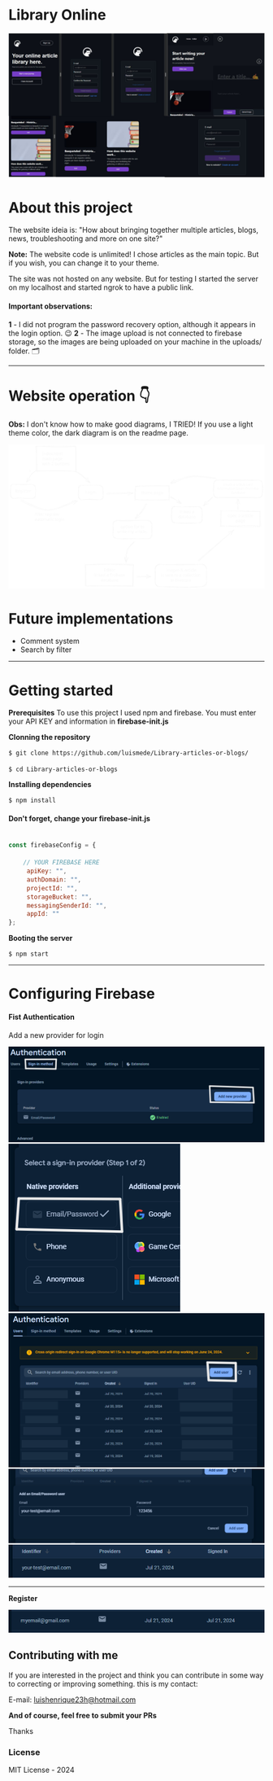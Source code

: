 # Library Online

<img src="./readme/overview-project.jpg"></img>


# About this project
The website ideia is: "How about bringing together multiple articles, blogs, news, troubleshooting and more on one site?"

**Note:** The website code is unlimited! I chose articles as the main topic. But if you wish, you can change it to your theme.

The site was not hosted on any website. But for testing I started the server on my localhost and started ngrok to have a public link.

#### Important observations:
**1** - I did not program the password recovery option, although it appears in the login option. 😉
**2** - The image upload is not connected to firebase storage, so the images are being uploaded on your machine in the uploads/ folder. 🗂️

---

# Website operation 👇
**Obs:** I don't know how to make good diagrams, I TRIED!
If you use a light theme color, the dark diagram is on the readme page.

<img src="./readme/diagram-library.svg"></img>



# Future implementations
- Comment system
- Search by filter

---
# Getting started
**Prerequisites**
To use this project I used npm and firebase.
You must enter your API KEY and information in **firebase-init.js**

**Clonning the repository**
```
$ git clone https://github.com/luismede/Library-articles-or-blogs/

$ cd Library-articles-or-blogs
```
**Installing dependencies**
```
$ npm install
```
#### Don't forget, change your firebase-init.js
```js

const firebaseConfig = {
    
    // YOUR FIREBASE HERE
     apiKey: "",
     authDomain: "",
     projectId: "",
     storageBucket: "",
     messagingSenderId: "",
     appId: ""
};

```


**Booting the server**
```
$ npm start
```
---

# Configuring Firebase
#### Fist Authentication
Add a new provider for login

<img src="readme/Captura de tela 2024-07-21 135720.png">

<img src="readme/Captura de tela 2024-07-21 135743.png">
<img src="readme/Captura de tela 2024-07-21 135812.png">
<img src="readme/Captura de tela 2024-07-21 135911.png">
<img src="readme/Captura de tela 2024-07-21 135941.png">

---

**Register**


<img src="readme/Captura de tela 2024-07-21 140420.png">

## Contributing with me
If you are interested in the project and think you can contribute in some way to correcting or improving something. this is my contact:

E-mail: luishenrique23h@hotmail.com

**And of course, feel free to submit your PRs**

Thanks

### License
MIT License - 2024
